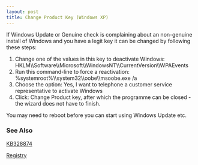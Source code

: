 ```yaml
---
layout: post 
title: Change Product Key (Windows XP)
---
```


If Windows Update or Genuine check is complaining about an non-genuine
install of Windows and you have a legit key it can be changed by
following these steps:

1.  Change one of the values in this key to deactivate Windows:
    HKLM\\\\Software\\\\Microsoft\\\\WindowsNT\\\\CurrentVersion\\\\WPAEvents
2.  Run this command-line to force a reactivation:
    %systemroot%\\\\system32\\\\oobe\\\\msoobe.exe /a
3.  Choose the option: Yes, I want to telephone a customer service
    representative to activate Windows
4.  Click: Change Product key, after which the programme can be closed -
    the wizard does not have to finish.

You may need to reboot before you can start using Windows Update etc.

### See Also

[KB328874](http://support.microsoft.com/kb/328874)

[Registry](Registry "wikilink")
